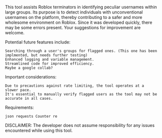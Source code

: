 This tool assists Roblox terminators in identifying peculiar usernames within large groups. Its purpose is to detect individuals with unconventional usernames on the platform, thereby contributing to a safer and more wholesome environment on Roblox. Since it was developed quickly, there may be some errors present. Your suggestions for improvement are welcome.

Potential future features include:

    Searching through a user's groups for flagged ones. (This one has been implmented, but needs further testing)
    Enhanced logging and variable management.
    Streamlined code for improved efficiency.
    Maybe a google collab?

Important considerations:

    Due to precautions against rate limiting, the tool operates at a slower pace.
    It's essential to manually verify flagged users as the tool may not be accurate in all cases.


Requirements:

    json requests Counter re

DISCLAIMER: The developer does not assume responsibility for any issues encountered while using this tool.
